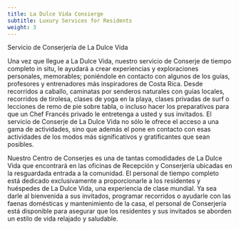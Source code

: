 ```yaml
---
title: La Dulce Vida Consierge
subtitle: Luxury Services for Residents
weight: 3
---
```

Servicio de Conserjería de La Dulce Vida

Una vez que llegue a La Dulce Vida, nuestro servicio de Conserje de tiempo completo in situ, le ayudará a crear experiencias y exploraciones personales, memorables; poniéndole en contacto con algunos de los guías, profesores y entrenadores más inspiradores de Costa Rica. Desde recorridos a caballo, caminatas por senderos naturales con guías locales, recorridos de tirolesa, clases de yoga en la playa, clases privadas de surf o lecciones de remo de pie sobre tabla, o incluso hacer los preparativos para que un Chef Francés privado le entretenga a usted y sus invitados. El servicio de Conserje de La Dulce Vida no sólo le ofrece el acceso a una gama de actividades, sino que además el pone en contacto con esas actividades de los modos más significativos y gratificantes que sean posibles.

Nuestro Centro de Conserjes es una de tantas comodidades de La Dulce Vida que encontrará en las oficinas de Recepción y Conserjería ubicadas en la resguardada entrada a la comunidad. El personal de tiempo completo está dedicado exclusivamente a proporcionarle a los residentes y huéspedes de La Dulce Vida, una experiencia de clase mundial. Ya sea darle al bienvenida a sus invitados, programar recorridos o ayudarle con las faenas domésticas y mantenimiento de la casa, el personal de Conserjería está disponible para asegurar que los residentes y sus invitados se aborden un estilo de vida relajado y saludable.
